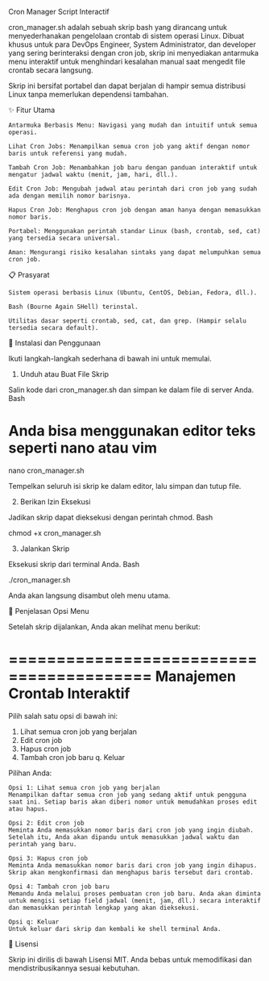 Cron Manager Script Interactif

cron_manager.sh adalah sebuah skrip bash yang dirancang untuk menyederhanakan pengelolaan crontab di sistem operasi Linux. Dibuat khusus untuk para DevOps Engineer, System Administrator, dan developer yang sering berinteraksi dengan cron job, skrip ini menyediakan antarmuka menu interaktif untuk menghindari kesalahan manual saat mengedit file crontab secara langsung.

Skrip ini bersifat portabel dan dapat berjalan di hampir semua distribusi Linux tanpa memerlukan dependensi tambahan.

✨ Fitur Utama

    Antarmuka Berbasis Menu: Navigasi yang mudah dan intuitif untuk semua operasi.

    Lihat Cron Jobs: Menampilkan semua cron job yang aktif dengan nomor baris untuk referensi yang mudah.

    Tambah Cron Job: Menambahkan job baru dengan panduan interaktif untuk mengatur jadwal waktu (menit, jam, hari, dll.).

    Edit Cron Job: Mengubah jadwal atau perintah dari cron job yang sudah ada dengan memilih nomor barisnya.

    Hapus Cron Job: Menghapus cron job dengan aman hanya dengan memasukkan nomor baris.

    Portabel: Menggunakan perintah standar Linux (bash, crontab, sed, cat) yang tersedia secara universal.

    Aman: Mengurangi risiko kesalahan sintaks yang dapat melumpuhkan semua cron job.

📋 Prasyarat

    Sistem operasi berbasis Linux (Ubuntu, CentOS, Debian, Fedora, dll.).

    Bash (Bourne Again SHell) terinstal.

    Utilitas dasar seperti crontab, sed, cat, dan grep. (Hampir selalu tersedia secara default).

🚀 Instalasi dan Penggunaan

Ikuti langkah-langkah sederhana di bawah ini untuk memulai.

1. Unduh atau Buat File Skrip

Salin kode dari cron_manager.sh dan simpan ke dalam file di server Anda.
Bash

# Anda bisa menggunakan editor teks seperti nano atau vim
nano cron_manager.sh

Tempelkan seluruh isi skrip ke dalam editor, lalu simpan dan tutup file.

2. Berikan Izin Eksekusi

Jadikan skrip dapat dieksekusi dengan perintah chmod.
Bash

chmod +x cron_manager.sh

3. Jalankan Skrip

Eksekusi skrip dari terminal Anda.
Bash

./cron_manager.sh

Anda akan langsung disambut oleh menu utama.

📖 Penjelasan Opsi Menu

Setelah skrip dijalankan, Anda akan melihat menu berikut:

=========================================
     Manajemen Crontab Interaktif
=========================================

Pilih salah satu opsi di bawah ini:
  1. Lihat semua cron job yang berjalan
  2. Edit cron job
  3. Hapus cron job
  4. Tambah cron job baru
  q. Keluar

Pilihan Anda:

    Opsi 1: Lihat semua cron job yang berjalan
    Menampilkan daftar semua cron job yang sedang aktif untuk pengguna saat ini. Setiap baris akan diberi nomor untuk memudahkan proses edit atau hapus.

    Opsi 2: Edit cron job
    Meminta Anda memasukkan nomor baris dari cron job yang ingin diubah. Setelah itu, Anda akan dipandu untuk memasukkan jadwal waktu dan perintah yang baru.

    Opsi 3: Hapus cron job
    Meminta Anda memasukkan nomor baris dari cron job yang ingin dihapus. Skrip akan mengkonfirmasi dan menghapus baris tersebut dari crontab.

    Opsi 4: Tambah cron job baru
    Memandu Anda melalui proses pembuatan cron job baru. Anda akan diminta untuk mengisi setiap field jadwal (menit, jam, dll.) secara interaktif dan memasukkan perintah lengkap yang akan dieksekusi.

    Opsi q: Keluar
    Untuk keluar dari skrip dan kembali ke shell terminal Anda.

📝 Lisensi

Skrip ini dirilis di bawah Lisensi MIT. Anda bebas untuk memodifikasi dan mendistribusikannya sesuai kebutuhan.
